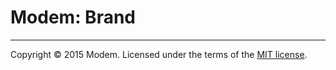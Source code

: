 # Modem: Brand

---

Copyright &copy; 2015 Modem. Licensed under the terms of the [MIT license](LICENSE.md).
